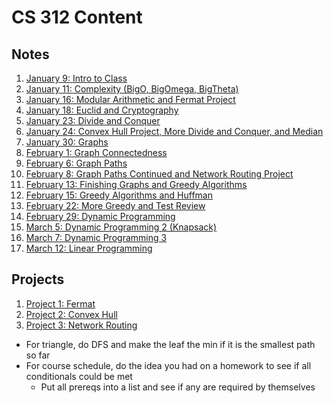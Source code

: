 # CS 312 Content

## Notes
1. [January 9: Intro to Class](Notes/Jan9.md)
2. [January 11: Complexity (BigO, BigOmega, BigTheta)](Notes/Jan11.md)
3. [January 16: Modular Arithmetic and Fermat Project](Notes/Jan16.md)
4. [January 18: Euclid and Cryptography](Notes/Jan18.md)
5. [January 23: Divide and Conquer](Notes/Jan23.md)
6. [January 24: Convex Hull Project, More Divide and Conquer, and Median](Notes/Jan25.md)
7. [January 30: Graphs](Notes/Jan30.md)
8. [February 1: Graph Connectedness](Notes/Feb1.md)
9. [February 6: Graph Paths](Notes/Feb6.md)
10. [February 8: Graph Paths Continued and Network Routing Project](Notes/Feb8.md) 
11. [February 13: Finishing Graphs and Greedy Algorithms](Notes/Feb13.md)
12. [February 15: Greedy Algorithms and Huffman](Notes/Feb15.md)
13. [February 22: More Greedy and Test Review](Notes/Feb22)
14. [February 29: Dynamic Programming](Notes/Feb29.md)
15. [March 5: Dynamic Programming 2 (Knapsack)](Notes/Mar5.md)
16. [March 7: Dynamic Programming 3](Notes/Mar7.md)
17. [March 12: Linear Programming](Notes/Mar11.md)

## Projects
1. [Project 1: Fermat](Projects/Fermat)
2. [Project 2: Convex Hull](Projects/ConvexHull)
3. [Project 3: Network Routing](Projects/NetworkRouting)

- For triangle, do DFS and make the leaf the min if it is the smallest path so far
- For course schedule, do the idea you had on a homework to see if all conditionals could be met
    - Put all prereqs into a list and see if any are required by themselves
